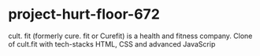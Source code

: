 # project-hurt-floor-672
cult. fit (formerly cure. fit or Curefit) is a health and fitness company. Clone of cult.fit with tech-stacks HTML, CSS and advanced JavaScrip
